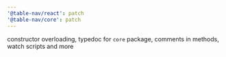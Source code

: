 ```yaml
---
'@table-nav/react': patch
'@table-nav/core': patch
---
```


constructor overloading, typedoc for `core` package, comments in methods, watch scripts and more
